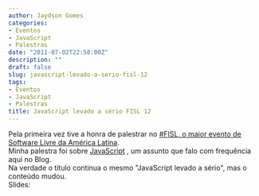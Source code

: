 ```yaml
---
author: Jaydson Gomes
categories:
- Eventos
- JavaScript
- Palestras
date: "2011-07-02T22:58:00Z"
description: ""
draft: false
slug: javascript-levado-a-serio-fisl-12
tags:
- Eventos
- JavaScript
- Palestras
title: JavaScript levado a sério FISL 12
---
```


Pela primeira vez tive a honra de palestrar no [#FISL, o maior evento de Software Livre da América Latina](http://softwarelivre.org/fisl12).  
Minha palestra foi sobre [JavaScript](https://developer.mozilla.org/en/javascript) , um assunto que falo com frequência aqui no Blog.  
Na verdade o titulo continua o mesmo "JavaScript levado a sério", mas o conteúdo mudou.  
Slides:  
<script async class="speakerdeck-embed" data-id="351f8fb0dcc50131b4ba7abe6293b58c" data-ratio="1.33333333333333" src="//speakerdeck.com/assets/embed.js"></script>
 